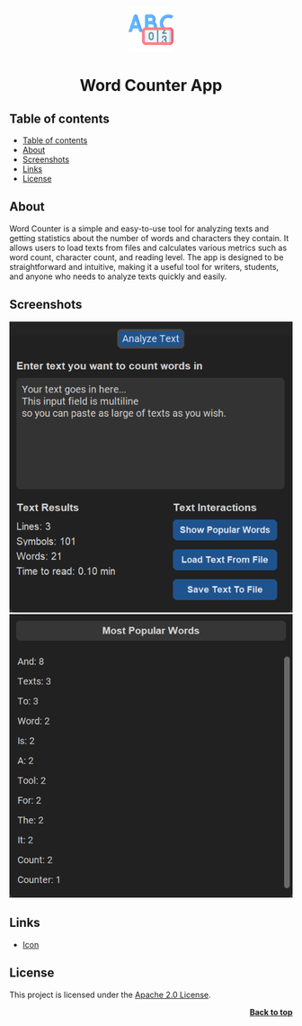 <a name="readme-top"></a>

<div align="center">
  <a href="https://github.com/seesmof/">
    <img src="./public/logo.png" alt="Logo" height="80">
  </a>

<h1 align="center">Word Counter App</h1>
</div>

## Table of contents

- [Table of contents](#table-of-contents)
- [About](#about)
- [Screenshots](#screenshots)
- [Links](#links)
- [License](#license)

## About

Word Counter is a simple and easy-to-use tool for analyzing texts and getting statistics about the number of words and characters they contain. It allows users to load texts from files and calculates various metrics such as word count, character count, and reading level. The app is designed to be straightforward and intuitive, making it a useful tool for writers, students, and anyone who needs to analyze texts quickly and easily.

## Screenshots

![Main App Tab](./public/app-screenshots/python3.10_w8UvJiBhWA.png)
![Popular Words Window](./public/app-screenshots/python3.10_DvDdwEJSgz.png)

## Links

- [Icon](https://www.flaticon.com/)

## License

This project is licensed under the [Apache 2.0 License](./LICENSE).

<p align="right"><a href="#readme-top"><strong>Back to top</strong></a></p>
